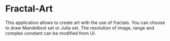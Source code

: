 # Fractal-Art
This application allows to create art with the use of fractals.
You can choose to draw Mandelbrot set or Julia set. The resolution of image, range and complex constant can be modified from UI.
